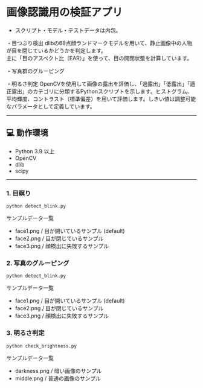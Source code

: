 # 画像認識用の検証アプリ
* スクリプト・モデル・テストデータは内包。

・目つぶり検出
dlibの68点顔ランドマークモデルを用いて、静止画像中の人物が目を閉じているかどうかを判定します。  
主に「目のアスペクト比（EAR）」を使って、目の開閉状態を計算しています。

・写真群のグルーピング

・明るさ判定
OpenCVを使用して画像の露出を評価し、「過露出」「低露出」「適正露出」のカテゴリに分類するPythonスクリプトを示します。ヒストグラム、平均輝度、コントラスト（標準偏差）を用いて評価します。しきい値は調整可能なパラメータとして定義しています。

---

## 💻 動作環境

- Python 3.9 以上
- OpenCV
- dlib
- scipy

---

### 1. 目瞑り
```
python detect_blink.py
```

サンプルデータ一覧

 - face1.png  / 目が開いているサンプル (default)
 - face2.png  / 目が閉じているサンプル
 - face3.png  / 顔検出に失敗するサンプル

### 2. 写真のグルーピング
```
python detect_blink.py
```

サンプルデータ一覧

 - face1.png  / 目が開いているサンプル (default)
 - face2.png  / 目が閉じているサンプル
 - face3.png  / 顔検出に失敗するサンプル

### 3. 明るさ判定
```
python check_brightness.py
```

サンプルデータ一覧

 - darkness.png  / 暗い画像のサンプル
 - middle.png  / 普通の画像のサンプル
